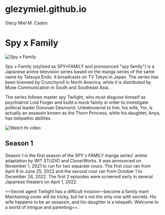 # glezymiel.github.io
Glecy Miel M. Castro
# Spy x Family
![Spy x Family](https://www.pinterest.ph/pin/1086352741338976744/)

Spy × Family (stylized as SPY×FAMILY and pronounced "spy family") is a Japanese anime television series based on the manga series of the same name by Tatsuya Endo. It broadcasts on TV Tokyo in Japan. The series has been licensed by Crunchyroll in North America, while it is distributed by Muse Communication in South and Southeast Asia.

The series follows master spy Twilight, who must disguise himself as psychiatrist Loid Forger and build a mock family in order to investigate political leader Donovan Desmond. Unbeknownst to him, his wife, Yor, is actually an assassin known as the Thorn Princess, while his daughter, Anya, has telepathic abilities.

![Watch th video](https://youtu.be/JP6vBnazpWI?si=XuDstF4D9s44IQKX)

## Season 1
Season 1 is the first season of the SPY x FAMILY manga series' anime adaptation by WIT STUDIO and CloverWorks. It was announced on November 1, 2021 to run for two separate cours. The first cour ran from April 9 to June 25, 2022 and the second cour ran from October 1 to December 24, 2022.
The first 2 episodes were screened early in several Japanese theaters on April 1, 2022.

==Secret agent Twilight has a difficult mission—become a family man! Maintaining cover will be tricky, but he's not the only one with secrets. His wife happens to be an assassin, and his daughter is a telepath. Welcome to a world of intrigue and parenting==.
